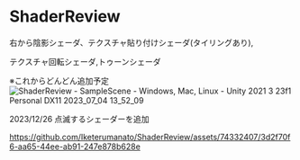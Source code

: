 # ShaderReview
右から陰影シェーダ、テクスチャ貼り付けシェーダ(タイリングあり),

テクスチャ回転シェーダ,トゥーンシェーダ

※これからどんどん追加予定
![ShaderReview - SampleScene - Windows, Mac, Linux - Unity 2021 3 23f1 Personal _DX11_ 2023_07_04 13_52_09](https://github.com/Iketerumanato/ShaderReview/assets/74332407/90fb511f-01b7-431f-b6c4-586007203e29)


2023/12/26 点滅するシェーダーを追加

https://github.com/Iketerumanato/ShaderReview/assets/74332407/3d2f70f6-aa65-44ee-ab91-247e878b628e

